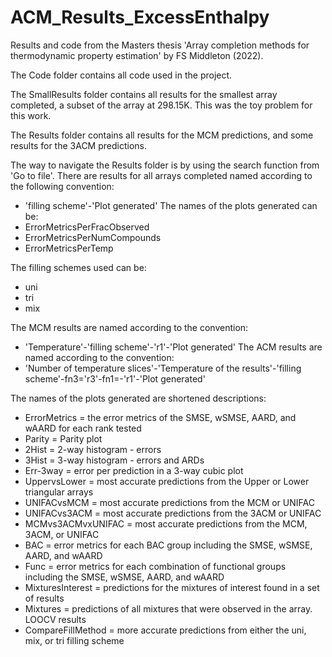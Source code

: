 # ACM_Results_ExcessEnthalpy
Results and code from the Masters thesis 'Array completion methods for thermodynamic property estimation' by FS Middleton (2022).

The Code folder contains all code used in the project. 

The SmallResults folder contains all results for the smallest array completed, a subset of the array at 298.15K. This was the toy problem for this work.

The Results folder contains all results for the MCM predictions, and some results for the 3ACM predictions. 

The way to navigate the Results folder is by using the search function from 'Go to file'. 
There are results for all arrays completed named according to the following convention:
* 'filling scheme'-'Plot generated'
The names of the plots generated can be: 
* ErrorMetricsPerFracObserved
* ErrorMetricsPerNumCompounds
* ErrorMetricsPerTemp

The filling schemes used can be: 
* uni
* tri 
* mix 


The MCM results are named according to the convention: 
* 'Temperature'-'filling scheme'-'r1'-'Plot generated'
The ACM results are named according to the convention:
* 'Number of temperature slices'-'Temperature of the results'-'filling scheme'-fn3='r3'-fn1=-'r1'-'Plot generated'

The names of the plots generated are shortened descriptions:
* ErrorMetrics = the error metrics of the SMSE, wSMSE, AARD, and wAARD for each rank tested
* Parity = Parity plot
* 2Hist = 2-way histogram - errors
* 3Hist = 3-way histogram - errors and ARDs
* Err-3way = error per prediction in a 3-way cubic plot
* UppervsLower = most accurate predictions from the Upper or Lower triangular arrays
* UNIFACvsMCM = most accurate predictions from the MCM or UNIFAC
* UNIFACvs3ACM =  most accurate predictions from the 3ACM or UNIFAC
* MCMvs3ACMvxUNIFAC = most accurate predictions from the MCM, 3ACM, or UNIFAC
* BAC = error metrics for each BAC group including the SMSE, wSMSE, AARD, and wAARD
* Func = error metrics for each combination of functional groups including the SMSE, wSMSE, AARD, and wAARD
* MixturesInterest = predictions for the mixtures of interest found in a set of results
* Mixtures = predictions of all mixtures that were observed in the array. LOOCV results 
* CompareFillMethod = more accurate predictions from either the uni, mix, or tri filling scheme
